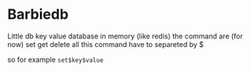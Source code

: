 # Barbiedb

Little db key value database in memory (like redis)
the command are (for now)
set
get
delete
all this command have to separeted by $

so for example
```set$key$value```